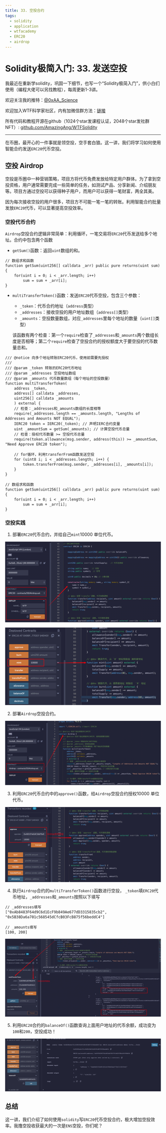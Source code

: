 ```yaml
---
title: 33. 空投合约
tags:
  - solidity
  - application
  - wtfacademy
  - ERC20
  - airdrop
---
```


# Solidity极简入门: 33. 发送空投

我最近在重新学solidity，巩固一下细节，也写一个“Solidity极简入门”，供小白们使用（编程大佬可以另找教程），每周更新1-3讲。

欢迎关注我的推特：[@0xAA_Science](https://twitter.com/0xAA_Science)

欢迎加入WTF科学家社区，内有加微信群方法：[链接](https://discord.gg/5akcruXrsk)

所有代码和教程开源在github（1024个star发课程认证，2048个star发社群NFT）: [github.com/AmazingAng/WTFSolidity](https://github.com/AmazingAng/WTFSolidity)

-----

在币圈，最开心的一件事就是领空投，空手套白狼。这一讲，我们将学习如何使用智能合约发送`ERC20`代币空投。

## 空投 Airdrop

空投是币圈中一种营销策略，项目方将代币免费发放给特定用户群体。为了拿到空投资格，用户通常需要完成一些简单的任务，如测试产品、分享新闻、介绍朋友等。项目方通过空投可以获得种子用户，而用户可以获得一笔财富，两全其美。

因为每次接收空投的用户很多，项目方不可能一笔一笔的转账。利用智能合约批量发放`ERC20`代币，可以显著提高空投效率。

### 空投代币合约

`Airdrop`空投合约逻辑非常简单：利用循环，一笔交易将`ERC20`代币发送给多个地址。合约中包含两个函数

- `getSum()`函数：返回`uint`数组的和。

```solidity
// 数组求和函数
function getSum(uint256[] calldata _arr) public pure returns(uint sum)
{
    for(uint i = 0; i < _arr.length; i++)
        sum = sum + _arr[i];
}
```

- `multiTransferToken()`函数：发送`ERC20`代币空投，包含三个参数：
    - `_token`：代币合约地址（`address`类型）
    - `_addresses`：接收空投的用户地址数组（`address[]`类型）
    - `_amounts`：空投数量数组，对应`_addresses`里每个地址的数量（`uint[]`类型）

    该函数有两个检查：第一个`require`检查了`_addresses`和`_amounts`两个数组长度是否相等；第二个`require`检查了空投合约的授权额度大于要空投的代币数量总和。

```solidity
/// @notice 向多个地址转账ERC20代币，使用前需要先授权
///
/// @param _token 转账的ERC20代币地址
/// @param _addresses 空投地址数组
/// @param _amounts 代币数量数组（每个地址的空投数量）
function multiTransferToken(
    address _token,
    address[] calldata _addresses,
    uint256[] calldata _amounts
    ) external {
    // 检查：_addresses和_amounts数组的长度相等
    require(_addresses.length == _amounts.length, "Lengths of Addresses and Amounts NOT EQUAL");
    IERC20 token = IERC20(_token); // 声明IERC合约变量
    uint _amountSum = getSum(_amounts); // 计算空投代币总量
    // 检查：授权代币数量 >= 空投代币总量
    require(token.allowance(msg.sender, address(this)) >= _amountSum, "Need Approve ERC20 token");
    
    // for循环，利用transferFrom函数发送空投
    for (uint8 i; i < _addresses.length; i++) {
        token.transferFrom(msg.sender, _addresses[i], _amounts[i]);
    }
}

// 数组求和函数
function getSum(uint256[] calldata _arr) public pure returns(uint sum)
{
    for(uint i = 0; i < _arr.length; i++)
        sum = sum + _arr[i];
}
```

### 空投实践

1. 部署`ERC20`代币合约，并给自己`mint`10000 单位代币。

![部署`ERC20`](./img/33-1.png)

![mint](./img/33-2.png)

2. 部署`Airdrop`空投合约。

![部署`Airdrop`合约](./img/33-3.png)

3. 利用`ERC20`代币合约中的`approve()`函数，给`Airdrop`空投合约授权10000 单位代币。

![授权`Airdrop`合约](./img/33-4.png)

4. 执行`Airdrop`合约的`multiTransferToken()`函数进行空投， `_token`填`ERC20`代币地址，`_addresses`和`_amounts`按照以下填写

```
// _addresses填写
["0xAb8483F64d9C6d1EcF9b849Ae677dD3315835cb2", "0x5B38Da6a701c568545dCfcB03FcB875f56beddC4"]

// _amounts填写
[100, 200]
```

![空投](./img/33-5.png)

5. 利用`ERC20`合约的`balanceOf()`函数查询上面用户地址的代币余额，成功变为`100`和`200`，空投成功！

![查询空投用户的代币余额](./img/33-6.png)

## 总结

这一讲，我们介绍了如何使用`solidity`写`ERC20`代币空投合约，极大增加空投效率。我撸空投收获最大的一次是`ENS`空投，你们呢？